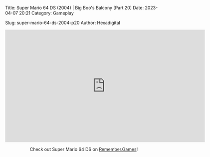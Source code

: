 Title: Super Mario 64 DS (2004) | Big Boo's Balcony [Part 20]
Date: 2023-04-07 20:21
Category: Gameplay

Slug: super-mario-64-ds-2004-p20
Author: Hexadigital

<center><iframe src="https://www.youtube.com/embed/WkA5fYdSH0Y?feature=oembed" allow="accelerometer; autoplay; encrypted-media; gyroscope; picture-in-picture" width="640" height="360" frameborder="0"></iframe>

Check out Super Mario 64 DS on [Remember.Games](https://remember.games/game/2250/super-mario-64-ds/)!</center>